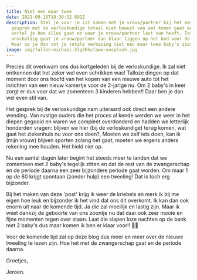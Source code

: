 ```yaml
---
title: Niet een maar twee
date: 2021-09-16T18:36:32.691Z
description: Stel je voor je zit samen met je vrouw/partner bij het eerste
  gesprek met de verloskundige totaal niet bewust van wat komen gaat en samen
  vertel je hoe alles gaat en waar je vrouw/partner last van heeft. Totaal
  onschuldig gaat je vrouw/partner dan klaar liggen op het bed voor de echo.
  Waar op je dan tot je totale verbazing niet een maar twee baby's ziet liggen!
image: img/fallon-michael-2lg36hsfaww-unsplash.jpg
---
```

Precies dit overkwam ons dus kortgeleden bij de verloskundige. Ik zal niet ontkennen dat het zeker wel even schrikken was! Talloze dingen op dat moment door ons hoofd van het kopen van een nieuwe auto tot het inrichten van een nieuw kamertje voor de 2-jarige nu. Om 2 baby's in keer zorgt er dus voor dat we zomenteen 3 kinderen hebben!! Daar ben je dan wel even stil van.

Het gesprek bij de verloskundige nam uiteraard ook direct een andere wending. Van rustige ouders die het proces al kende werden we weer in het diepen gegooid en waren we compleet overdonderd en hadden we letterlijk honderden vragen: blijven we hier (bij de verloskundige) terug komen, wat gaat het ziekenhuis nu voor ons doen?, Moeten we zelf iets doen, kan ik (mijn vrouw) blijven sporten zolang het gaat, moeten we ergens anders rekening mee houden. Het hield niet op.

Nu een aantal dagen later begint het steeds meer te landen dat we zomenteen met 2 baby's tegelijk zitten en dat de rest van de zwangerschap en de periode daarna een zeer bijzondere periode gaat worden. Om maar 1 op de 80 krijgt spontaan (zonder hulp) een tweeling! Dat is toch erg bijzonder.

Bij het maken van deze 'post' krijg ik weer de kriebels en merk ik bij me eigen hoe leuk en bijzonder ik het vind dat ons dit overkomt. Ik kan dan ook enorm uit naar de komende tijd. Ja die zal moeilijk en lastig zijn. Maar ik weet dankzij de geboorte van ons zoontje nu dat daar ook zeer mooie en fijne momenten tegen over staan. Laat die slapen loze nachten op de bank met 2 baby's dus maar komen ik ben er klaar voor!! 💪🏻

Voor de komende tijd zal op deze blog dus meer en meer over de nieuwe tweeling te lezen zijn. Hoe het met de zwangerschap gaat en de periode daarna.

Groetjes,

Jeroen.